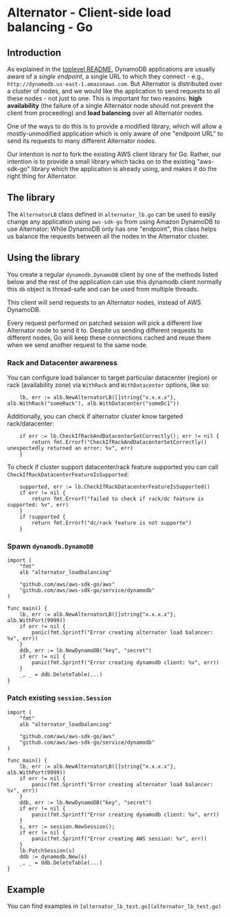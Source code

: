 # Alternator - Client-side load balancing - Go

## Introduction

As explained in the [toplevel README](../../README.md), DynamoDB applications
are usually aware of a _single endpoint_, a single URL to which they
connect - e.g., `http://dynamodb.us-east-1.amazonaws.com`. But Alternator
is distributed over a cluster of nodes, and we would like the application to
send requests to all these nodes - not just to one. This is important for two
reasons: **high availability** (the failure of a single Alternator node should
not prevent the client from proceeding) and **load balancing** over all
Alternator nodes.

One of the ways to do this is to provide a modified library, which will
allow a mostly-unmodified application which is only aware of one
"endpoint URL" to send its requests to many different Alternator nodes.

Our intention is _not_ to fork the existing AWS client library for Go.
Rather, our intention is to provide a small library which tacks on to
the existing "aws-sdk-go" library which the application is already using,
and makes it do the right thing for Alternator.

## The library

The `AlternatorLB` class defined in `alternator_lb.go` can be used to
easily change any application using `aws-sdk-go` from using Amazon DynamoDB
to use Alternator: While DynamoDB only has one "endpoint", this class helps
us balance the requests between all the nodes in the Alternator cluster.

## Using the library

You create a regular `dynamodb.DynamoDB` client by one of the methods listed below and 
the rest of the application can use this dynamodb client normally
this `db` object is thread-safe and can be used from multiple threads.

This client will send requests to an Alternator nodes, instead of AWS DynamoDB.

Every request performed on patched session will pick a different live
Alternator node to send it to. Despite us sending different requests
to different nodes, Go will keep these connections cached and reuse them
when we send another request to the same node.

### Rack and Datacenter awareness

You can configure load balancer to target particular datacenter (region) or rack (availability zone) via `WithRack` and `WithDatacenter` options, like so:
```golang
    lb, err := alb.NewAlternatorLB([]string{"x.x.x.x"}, alb.WithRack("someRack"), alb.WithDatacenter("someDc1"))
```

Additionally, you can check if alternator cluster know targeted rack/datacenter:
```golang
	if err := lb.CheckIfRackAndDatacenterSetCorrectly(); err != nil {
		return fmt.Errorf("CheckIfRackAndDatacenterSetCorrectly() unexpectedly returned an error: %v", err)
	}
```

To check if cluster support datacenter/rack feature supported you can call `CheckIfRackDatacenterFeatureIsSupported`:
```golang
    supported, err := lb.CheckIfRackDatacenterFeatureIsSupported()
	if err != nil {
		return fmt.Errorf("failed to check if rack/dc feature is supported: %v", err)
	}
	if !supported {
        return fmt.Errorf("dc/rack feature is not supporte")	
    }
```

### Spawn `dynamodb.DynamoDB`

```golang
import (
	"fmt"
    alb "alternator_loadbalancing"

    "github.com/aws/aws-sdk-go/aws"
    "github.com/aws/aws-sdk-go/service/dynamodb"
)

func main() {
    lb, err := alb.NewAlternatorLB([]string{"x.x.x.x"}, alb.WithPort(9999))
    if err != nil {
        panic(fmt.Sprintf("Error creating alternator load balancer: %v", err))
    }
    ddb, err := lb.NewDynamoDB("key", "secret")
    if err != nil {
        panic(fmt.Sprintf("Error creating dynamodb client: %v", err))
    }
    _, _ = ddb.DeleteTable(...)
}
```

### Patch existing `session.Session`

```golang
import (
    "fmt"
    alb "alternator_loadbalancing"
    
    "github.com/aws/aws-sdk-go/aws"
    "github.com/aws/aws-sdk-go/service/dynamodb"
)

func main() {
    lb, err := alb.NewAlternatorLB([]string{"x.x.x.x"}, alb.WithPort(9999))
    if err != nil {
        panic(fmt.Sprintf("Error creating alternator load balancer: %v", err))
    }
    ddb, err := lb.NewDynamoDB("key", "secret")
    if err != nil {
        panic(fmt.Sprintf("Error creating dynamodb client: %v", err))
    }
    s, err := session.NewSession();
    if err != nil {
        panic(fmt.Sprintf("Error creating AWS session: %v", err))	
    }
    lb.PatchSession(s)
	ddb := dynamodb.New(s)
    _, _ = ddb.DeleteTable(...)
}
```

## Example

You can find examples in `[alternator_lb_test.go](alternator_lb_test.go)`